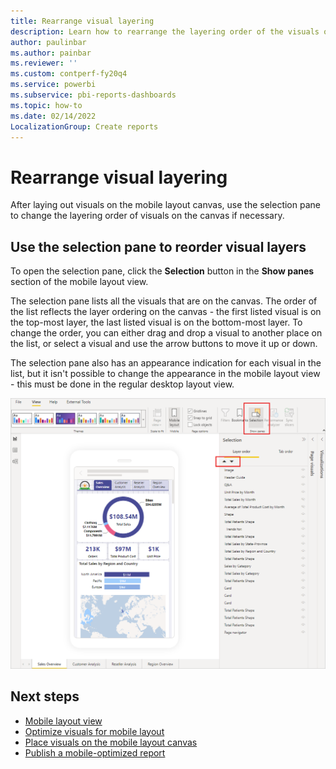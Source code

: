 ```yaml
---
title: Rearrange visual layering
description: Learn how to rearrange the layering order of the visuals on the mobile layout canvas.
author: paulinbar
ms.author: painbar
ms.reviewer: ''
ms.custom: contperf-fy20q4
ms.service: powerbi
ms.subservice: pbi-reports-dashboards
ms.topic: how-to
ms.date: 02/14/2022
LocalizationGroup: Create reports
---
```


# Rearrange visual layering

After laying out visuals on the mobile layout canvas, use the selection pane to change the layering order of visuals on the canvas if necessary.

## Use the selection pane to reorder visual layers

To open the selection pane, click the **Selection** button in the **Show panes** section of the mobile layout view.

The selection pane lists all the visuals that are on the canvas. The order of the list reflects the layer ordering on the canvas - the first listed visual is on the top-most layer, the last listed visual is on the bottom-most layer. To change the order, you can either drag and drop a visual to another place on the list, or select a visual and use the arrow buttons to move it up or down.

The selection pane also has an appearance indication for each visual in the list, but it isn't possible to change the appearance in the mobile layout view - this must be done in the regular desktop layout view.

![Screenshot showing selection pane and how to open it.](media/power-bi-create-mobile-optimized-report-order-layers/mobile-layout-selection-pane.png)

## Next steps
* [Mobile layout view](power-bi-create-mobile-optimized-report-mobile-layout-view.md)
* [Optimize visuals for mobile layout](power-bi-create-mobile-optimized-report-format-visuals.md)
* [Place visuals on the mobile layout canvas](power-bi-create-mobile-optimized-report-initial-layout.md)
* [Publish a mobile-optimized report](power-bi-create-mobile-optimized-report-about.md#publish-a-mobile-optimized-report)